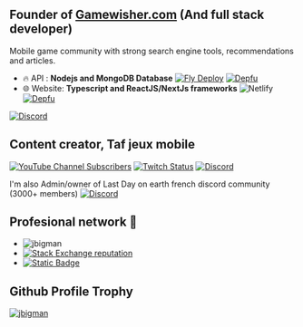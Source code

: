 ## Founder of [Gamewisher.com](https://gamewisher.com) (And full stack developer)
Mobile game community with strong search engine tools, recommendations and articles. 

- 🔥 API : **Nodejs and MongoDB Database** [![Fly Deploy](https://github.com/jbigman/games-server/actions/workflows/fly.yml/badge.svg)](https://github.com/jbigman/games-server/actions/workflows/fly.yml)  [![Depfu](https://badges.depfu.com/badges/53c0a10ff9e1cd5b4d9e2c88ff85f1f5/overview.svg)](https://depfu.com/repos/github/jbigman/games-front?project_id=39103) 
- 🌐 Website: **Typescript and ReactJS/NextJs frameworks** ![Netlify](https://img.shields.io/netlify/cd0694a8-7c32-4457-b1ff-9f71b11de7bf?label=Deploy&logo=netlify&logoColor=white) [![Depfu](https://badges.depfu.com/badges/620172509f6a48415865e2e8cf505a34/overview.svg)](https://depfu.com/repos/github/jbigman/games-server?project_id=39104)

[![Discord](https://img.shields.io/discord/602450894986018826?logo=discord&logoColor=white&label=Join%20us%20on%20discord)](https://discord.gg/myvqHMaE8x)

## Content creator, Taf jeux mobile 
[![YouTube Channel Subscribers](https://img.shields.io/youtube/channel/subscribers/UCZ-I2GgElSi4rwic2WadaSg?style=flat&logo=youtube&logoColor=red&label=Taf%20jeux%20mobile)](https://www.youtube.com/c/tafjeuxmobile) [![Twitch Status](https://img.shields.io/twitch/status/taf_jeux_mobiles?logo=twitch&logoColor=white)](https://www.twitch.tv/taf_jeux_mobiles) [![Discord](https://img.shields.io/discord/759067859800031262?logo=discord&logoColor=white&label=Discord)](https://discord.gg/N7cFzsy) 

I'm also Admin/owner of Last Day on earth french discord community (3000+ members) [![Discord](https://img.shields.io/discord/522074068724219907?logo=discord&logoColor=white&label=Last%20Day%20on%20Earth)](https://discord.gg/JMvuZkz) 

## Profesional network 🌱
- <img src="https://komarev.com/ghpvc/?username=jbigman&label=Profile%20views&color=blue&style=flat" alt="jbigman" />
- [![Stack Exchange reputation](https://img.shields.io/stackexchange/stackoverflow/r/2988788?logo=stackoverflow&label=Stackoverflow%20Reputation&logoColor=white&color=hsl(%2027%20%2C%2090%25%20%2C%2055%25%20))](https://stackoverflow.com/users/2988788/jbigman)
- [![Static Badge](https://img.shields.io/badge/Linkedin-Full%20Stack%20engineer-blue?logo=linkedin)](https://www.linkedin.com/in/jeremiegambin) 

## Github Profile Trophy
<a href="https://github.com/ryo-ma/github-profile-trophy">
<img src="https://github-profile-trophy.vercel.app/?username=jbigman&margin-w=15&margin-h=15e&no-frame=true&title=AncientUser,Joined2020,LongTimeUser,Organizations,OGUser,Pulls,Followers,Commits,Repositories,Issues" alt="jbigman" />
</a>



           
